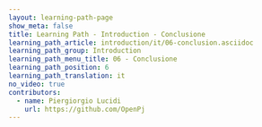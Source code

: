 ```yaml
---
layout: learning-path-page
show_meta: false
title: Learning Path - Introduction - Conclusione
learning_path_article: introduction/it/06-conclusion.asciidoc
learning_path_group: Introduction
learning_path_menu_title: 06 - Conclusione
learning_path_position: 6
learning_path_translation: it
no_video: true
contributors:
  - name: Piergiorgio Lucidi
    url: https://github.com/OpenPj
---
```

<!--- This file autogenerated from https://github.com/InnerSourceCommons/InnerSourceLearningPath/blob/master/scripts -->